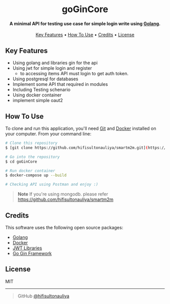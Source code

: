 <h1 align="center">
<!--   <br>
  <a href="http://www.amitmerchant.com/electron-markdownify"><img src="https://raw.githubusercontent.com/amitmerchant1990/electron-markdownify/master/app/img/markdownify.png" alt="Markdownify" width="200"></a>
  <br> -->
  goGinCore
  <br>
</h1>

<h4 align="center">A minimal API for testing use case for simple login write using <a href="https://go.dev/" target="_blank">Golang</a>.</h4>

<p align="center">
  <a href="#key-features">Key Features</a> •
  <a href="#how-to-use">How To Use</a> •
  <a href="#credits">Credits</a> •
  <a href="#license">License</a>
</p>

## Key Features

- Using golang and libraries gin for the api
- Using jwt for simple login and register
  - to accessing items API must login to get auth token.
- Using postgresql for databases
- Implement some API that required in modules
- Including Testing schenario
- Using docker container
- implement simple oaut2

## How To Use

To clone and run this application, you'll need [Git](https://git-scm.com) and [Docker](https://www.docker.com/) installed on your computer. From your command line:

```bash
# Clone this repository
$ [git clone https://github.com/hifisultonauliya/smartm2m.git](https://github.com/hifisultonauliya/goGinCore.git)

# Go into the repository
$ cd goGinCore

# Run docker container
$ docker-compose up --build

# Checking API using Postman and enjoy :)
```

> **Note**
> If you're using mongodb. please refer https://github.com/hifisultonauliya/smartm2m

## Credits

This software uses the following open source packages:

- [Golang](https://go.dev/)
- [Docker](https://www.docker.com/)
- [JWT Libraries](github.com/dgrijalva/jwt-go)
- [Go Gin Framework](github.com/gin-gonic/gin)

## License

MIT

---

> GitHub [@hifisultonauliya](https://github.com/hifisultonauliya)
